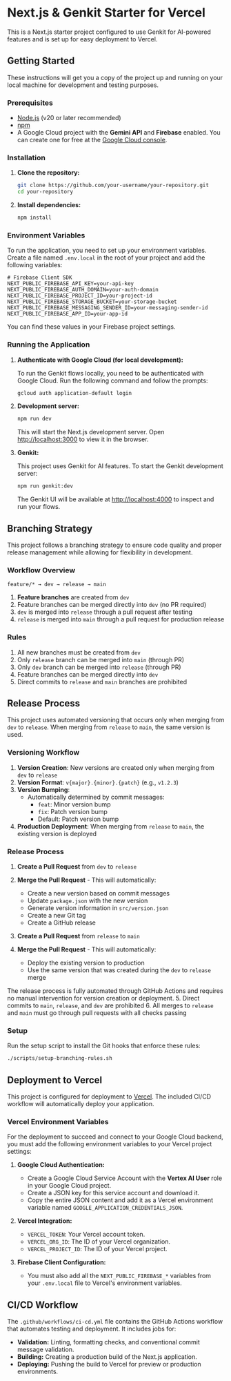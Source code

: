 # Next.js & Genkit Starter for Vercel

This is a Next.js starter project configured to use Genkit for AI-powered features and is set up for easy deployment to Vercel.

## Getting Started

These instructions will get you a copy of the project up and running on your local machine for development and testing purposes.

### Prerequisites

- [Node.js](https://nodejs.org/) (v20 or later recommended)
- [npm](https://www.npmjs.com/)
- A Google Cloud project with the **Gemini API** and **Firebase** enabled. You can create one for free at the [Google Cloud console](https://console.cloud.google.com/).

### Installation

1.  **Clone the repository:**

    ```bash
    git clone https://github.com/your-username/your-repository.git
    cd your-repository
    ```

2.  **Install dependencies:**

    ```bash
    npm install
    ```

### Environment Variables

To run the application, you need to set up your environment variables. Create a file named `.env.local` in the root of your project and add the following variables:

```
# Firebase Client SDK
NEXT_PUBLIC_FIREBASE_API_KEY=your-api-key
NEXT_PUBLIC_FIREBASE_AUTH_DOMAIN=your-auth-domain
NEXT_PUBLIC_FIREBASE_PROJECT_ID=your-project-id
NEXT_PUBLIC_FIREBASE_STORAGE_BUCKET=your-storage-bucket
NEXT_PUBLIC_FIREBASE_MESSAGING_SENDER_ID=your-messaging-sender-id
NEXT_PUBLIC_FIREBASE_APP_ID=your-app-id
```

You can find these values in your Firebase project settings.

### Running the Application

1.  **Authenticate with Google Cloud (for local development):**

    To run the Genkit flows locally, you need to be authenticated with Google Cloud. Run the following command and follow the prompts:

    ```bash
    gcloud auth application-default login
    ```

2.  **Development server:**

    ```bash
    npm run dev
    ```

    This will start the Next.js development server. Open [http://localhost:3000](http://localhost:3000) to view it in the browser.

3.  **Genkit:**

    This project uses Genkit for AI features. To start the Genkit development server:

    ```bash
    npm run genkit:dev
    ```

    The Genkit UI will be available at [http://localhost:4000](http://localhost:4000) to inspect and run your flows.

## Branching Strategy

This project follows a branching strategy to ensure code quality and proper release management while allowing for flexibility in development.

### Workflow Overview

```
feature/* → dev → release → main
```

1. **Feature branches** are created from `dev`
2. Feature branches can be merged directly into `dev` (no PR required)
3. `dev` is merged into `release` through a pull request after testing
4. `release` is merged into `main` through a pull request for production release

### Rules

1. All new branches must be created from `dev`
2. Only `release` branch can be merged into `main` (through PR)
3. Only `dev` branch can be merged into `release` (through PR)
4. Feature branches can be merged directly into `dev`
5. Direct commits to `release` and `main` branches are prohibited

## Release Process

This project uses automated versioning that occurs only when merging from `dev` to `release`. When merging from `release` to `main`, the same version is used.

### Versioning Workflow

1. **Version Creation**: New versions are created only when merging from `dev` to `release`
2. **Version Format**: `v{major}.{minor}.{patch}` (e.g., `v1.2.3`)
3. **Version Bumping**: 
   - Automatically determined by commit messages:
     - `feat`: Minor version bump
     - `fix`: Patch version bump
     - Default: Patch version bump
4. **Production Deployment**: When merging from `release` to `main`, the existing version is deployed

### Release Process

1. **Create a Pull Request** from `dev` to `release`
2. **Merge the Pull Request** - This will automatically:
   - Create a new version based on commit messages
   - Update `package.json` with the new version
   - Generate version information in `src/version.json`
   - Create a new Git tag
   - Create a GitHub release

3. **Create a Pull Request** from `release` to `main`
4. **Merge the Pull Request** - This will automatically:
   - Deploy the existing version to production
   - Use the same version that was created during the `dev` to `release` merge

The release process is fully automated through GitHub Actions and requires no manual intervention for version creation or deployment.
5. Direct commits to `main`, `release`, and `dev` are prohibited
6. All merges to `release` and `main` must go through pull requests with all checks passing

### Setup

Run the setup script to install the Git hooks that enforce these rules:

```bash
./scripts/setup-branching-rules.sh
```

## Deployment to Vercel

This project is configured for deployment to [Vercel](https://vercel.com/). The included CI/CD workflow will automatically deploy your application.

### Vercel Environment Variables

For the deployment to succeed and connect to your Google Cloud backend, you must add the following environment variables to your Vercel project settings:

1.  **Google Cloud Authentication:**
    - Create a Google Cloud Service Account with the **Vertex AI User** role in your Google Cloud project.
    - Create a JSON key for this service account and download it.
    - Copy the entire JSON content and add it as a Vercel environment variable named `GOOGLE_APPLICATION_CREDENTIALS_JSON`.

2.  **Vercel Integration:**
    - `VERCEL_TOKEN`: Your Vercel account token.
    - `VERCEL_ORG_ID`: The ID of your Vercel organization.
    - `VERCEL_PROJECT_ID`: The ID of your Vercel project.

3.  **Firebase Client Configuration:**
    - You must also add all the `NEXT_PUBLIC_FIREBASE_*` variables from your `.env.local` file to Vercel's environment variables.

## CI/CD Workflow

The `.github/workflows/ci-cd.yml` file contains the GitHub Actions workflow that automates testing and deployment. It includes jobs for:

- **Validation:** Linting, formatting checks, and conventional commit message validation.
- **Building:** Creating a production build of the Next.js application.
- **Deploying:** Pushing the build to Vercel for preview or production environments.
